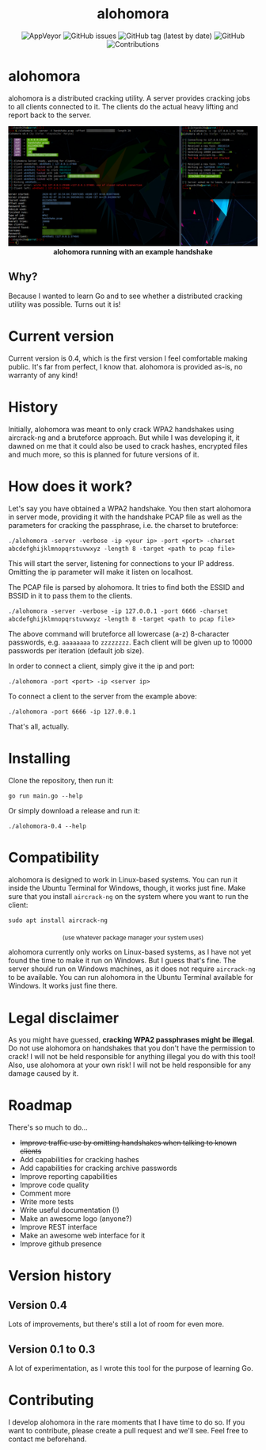 <h1 align="center">
  	alohomora
</h1>

<p align="center">
    <img alt="AppVeyor" src="https://img.shields.io/appveyor/ci/steps0x29a/alohomora?style=plastic">
    <img alt="GitHub issues" src="https://img.shields.io/github/issues/steps0x29a/alohomora?style=plastic">
    <img alt="GitHub tag (latest by date)" src="https://img.shields.io/github/v/tag/steps0x29a/alohomora?style=plastic">    
    <img alt="GitHub" src="https://img.shields.io/github/license/steps0x29a/alohomora?style=plastic">
    <img alt="Contributions" src="https://img.shields.io/badge/contributions-welcome-brightgreen?style=plastic">
</p>

# alohomora
alohomora is a distributed cracking utility. A server provides cracking jobs to all clients connected to it. The clients do the actual heavy lifting and report back to the server.

<p align="center">
  <img alt="alohomora" src="./.github/screenshot-2.png">
  <b>alohomora running with an example handshake</b><br>
</p>

## Why?
Because I wanted to learn Go and to see whether a distributed cracking utility was possible. Turns out it is!

# Current version
Current version is 0.4, which is the first version I feel comfortable making public. It's far from perfect, I know that. alohomora is provided as-is, no warranty of any kind!

# History
Initially, alohomora was meant to only crack WPA2 handshakes using aircrack-ng and a bruteforce approach. But while I was developing it, it dawned on me that it could also be used to crack hashes, encrypted files and much more, so this is planned for future versions of it.

# How does it work?
Let's say you have obtained a WPA2 handshake. You then start alohomora in server mode, providing it with the handshake PCAP file as well as the parameters for cracking the passphrase, i.e. the charset to bruteforce:

    ./alohomora -server -verbose -ip <your ip> -port <port> -charset abcdefghijklmnopqrstuvwxyz -length 8 -target <path to pcap file>

This will start the server, listening for connections to your IP address. Omitting the ip parameter will make it listen on localhost. 

The PCAP file is parsed by alohomora. It tries to find both the ESSID and BSSID in it to pass them to the clients.

    ./alohomora -server -verbose -ip 127.0.0.1 -port 6666 -charset abcdefghijklmnopqrstuvwxyz -length 8 -target <path to pcap file>

The above command will bruteforce all lowercase (a-z) 8-character passwords, e.g. `aaaaaaaa` to `zzzzzzzz`. Each client will be given up to 10000 passwords per iteration (default job size).

In order to connect a client, simply give it the ip and port:

    ./alohomora -port <port> -ip <server ip>

To connect a client to the server from the example above:

    ./alohomora -port 6666 -ip 127.0.0.1

That's all, actually.

# Installing
Clone the repository, then run it:

    go run main.go --help
    
Or simply download a release and run it:

    ./alohomora-0.4 --help

# Compatibility
alohomora is designed to work in Linux-based systems. You can run it inside the Ubuntu Terminal for Windows, though, it works just fine.
Make sure that you install `aircrack-ng` on the system where you want to run the client:

    sudo apt install aircrack-ng
    
<p align="center"><sub>(use whatever package manager your system uses)</sub></p>

alohomora currently only works on Linux-based systems, as I have not yet found the time to make it run on Windows. But I guess that's fine. The server should run on Windows machines, as it does not require `aircrack-ng` to be available.
You can run alohomora in the Ubuntu Terminal available for Windows. It works just fine there.

# Legal disclaimer
As you might have guessed, **cracking WPA2 passphrases might be illegal**. Do not use alohomora on handshakes that you don't have the permission to crack! I will not be held responsible for anything illegal you do with this tool!
Also, use alohomora at your own risk! I will not be held responsible for any damage caused by it.

# Roadmap

There's so much to do...

 * ~~Improve traffic use by omitting handshakes when talking to known clients~~
 * Add capabilities for cracking hashes
 * Add capabilities for cracking archive passwords
 * Improve reporting capabilities
 * Improve code quality
 * Comment more
 * Write more tests
 * Write useful documentation (!)
 * Make an awesome logo (anyone?)
 * Improve REST interface
 * Make an awesome web interface for it
 * Improve github presence

# Version history

## Version 0.4
Lots of improvements, but there's still a lot of room for even more.

## Version 0.1 to 0.3
A lot of experimentation, as I wrote this tool for the purpose of learning Go.

# Contributing
I develop alohomora in the rare moments that I have time to do so. If you want to contribute, please create a pull request and we'll see. Feel free to contact me beforehand.
